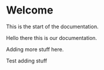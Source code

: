 # Welcome

This is the start of the documentation.



Hello there this is our documentation.



Adding more stuff here.



Test adding stuff
